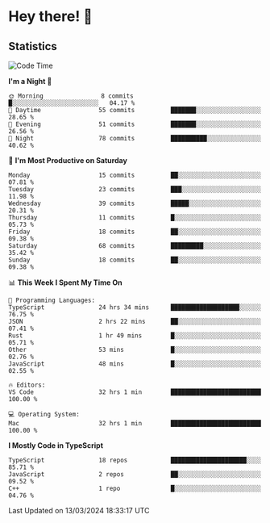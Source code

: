 # Hey there! 👋


## Statistics
<!--START_SECTION:waka-->
![Code Time](http://img.shields.io/badge/Code%20Time-230%20hrs%2055%20mins-blue)

**I'm a Night 🦉** 

```text
🌞 Morning                8 commits           █░░░░░░░░░░░░░░░░░░░░░░░░   04.17 % 
🌆 Daytime                55 commits          ███████░░░░░░░░░░░░░░░░░░   28.65 % 
🌃 Evening                51 commits          ███████░░░░░░░░░░░░░░░░░░   26.56 % 
🌙 Night                  78 commits          ██████████░░░░░░░░░░░░░░░   40.62 % 
```
📅 **I'm Most Productive on Saturday** 

```text
Monday                   15 commits          ██░░░░░░░░░░░░░░░░░░░░░░░   07.81 % 
Tuesday                  23 commits          ███░░░░░░░░░░░░░░░░░░░░░░   11.98 % 
Wednesday                39 commits          █████░░░░░░░░░░░░░░░░░░░░   20.31 % 
Thursday                 11 commits          █░░░░░░░░░░░░░░░░░░░░░░░░   05.73 % 
Friday                   18 commits          ██░░░░░░░░░░░░░░░░░░░░░░░   09.38 % 
Saturday                 68 commits          █████████░░░░░░░░░░░░░░░░   35.42 % 
Sunday                   18 commits          ██░░░░░░░░░░░░░░░░░░░░░░░   09.38 % 
```


📊 **This Week I Spent My Time On** 

```text
💬 Programming Languages: 
TypeScript               24 hrs 34 mins      ███████████████████░░░░░░   76.75 % 
JSON                     2 hrs 22 mins       ██░░░░░░░░░░░░░░░░░░░░░░░   07.41 % 
Rust                     1 hr 49 mins        █░░░░░░░░░░░░░░░░░░░░░░░░   05.71 % 
Other                    53 mins             █░░░░░░░░░░░░░░░░░░░░░░░░   02.76 % 
JavaScript               48 mins             █░░░░░░░░░░░░░░░░░░░░░░░░   02.55 % 

🔥 Editors: 
VS Code                  32 hrs 1 min        █████████████████████████   100.00 % 

💻 Operating System: 
Mac                      32 hrs 1 min        █████████████████████████   100.00 % 
```

**I Mostly Code in TypeScript** 

```text
TypeScript               18 repos            █████████████████████░░░░   85.71 % 
JavaScript               2 repos             ██░░░░░░░░░░░░░░░░░░░░░░░   09.52 % 
C++                      1 repo              █░░░░░░░░░░░░░░░░░░░░░░░░   04.76 % 
```




 Last Updated on 13/03/2024 18:33:17 UTC
<!--END_SECTION:waka-->

